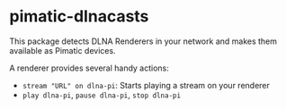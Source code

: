 pimatic-dlnacasts
=======================

This package detects DLNA Renderers in your network and makes them
available as Pimatic devices.

A renderer provides several handy actions:

* `stream "URL" on dlna-pi`: Starts playing a stream on your renderer
* `play dlna-pi`, `pause dlna-pi`, `stop dlna-pi`
